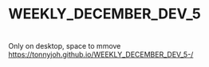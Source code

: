 # WEEKLY_DECEMBER_DEV_5
# 
Only on desktop, space to mmove
https://tonnyjoh.github.io/WEEKLY_DECEMBER_DEV_5-/
